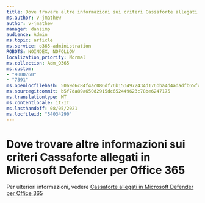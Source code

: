 ```yaml
---
title: Dove trovare altre informazioni sui criteri Cassaforte allegati in Microsoft Defender per Office 365
ms.author: v-jmathew
author: v-jmathew
manager: dansimp
audience: Admin
ms.topic: article
ms.service: o365-administration
ROBOTS: NOINDEX, NOFOLLOW
localization_priority: Normal
ms.collection: Adm_O365
ms.custom:
- "9000760"
- "7391"
ms.openlocfilehash: 50a9d6c84f4ac086df76b1534972434d176bba4d4adadfb65fc2ca97da028c0b
ms.sourcegitcommit: b5f7da89a650d2915dc652449623c78be6247175
ms.translationtype: MT
ms.contentlocale: it-IT
ms.lasthandoff: 08/05/2021
ms.locfileid: "54034290"
---
```

# <a name="where-to-learn-more-about-safe-attachment-policies-in-microsoft-defender-for-office-365"></a>Dove trovare altre informazioni sui criteri Cassaforte allegati in Microsoft Defender per Office 365

Per ulteriori informazioni, vedere [Cassaforte allegati in Microsoft Defender per Office 365](https://go.microsoft.com/fwlink/?linkid=2092213)
